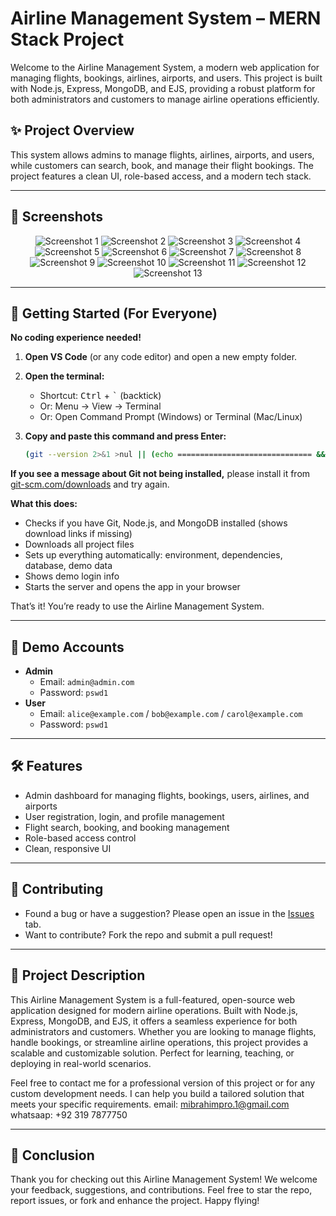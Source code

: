 # Airline Management System – MERN Stack Project

Welcome to the Airline Management System, a modern web application for managing flights, bookings, airlines, airports, and users. This project is built with Node.js, Express, MongoDB, and EJS, providing a robust platform for both administrators and customers to manage airline operations efficiently.

## ✨ Project Overview
This system allows admins to manage flights, airlines, airports, and users, while customers can search, book, and manage their flight bookings. The project features a clean UI, role-based access, and a modern tech stack.

---

## 📸 Screenshots

<div align="center">

![Screenshot 1](screenshots/Screenshot%202025-07-13%20040935.png)
![Screenshot 2](screenshots/Screenshot%202025-07-13%20040945.png)
![Screenshot 3](screenshots/Screenshot%202025-07-13%20041009.png)
![Screenshot 4](screenshots/Screenshot%202025-07-13%20041032.png)
![Screenshot 5](screenshots/Screenshot%202025-07-13%20041041.png)
![Screenshot 6](screenshots/Screenshot%202025-07-13%20041056.png)
![Screenshot 7](screenshots/Screenshot%202025-07-13%20041106.png)
![Screenshot 8](screenshots/Screenshot%202025-07-13%20041114.png)
![Screenshot 9](screenshots/Screenshot%202025-07-13%20041124.png)
![Screenshot 10](screenshots/Screenshot%202025-07-13%20041132.png)
![Screenshot 11](screenshots/Screenshot%202025-07-13%20041141.png)
![Screenshot 12](screenshots/Screenshot%202025-07-13%20041153.png)
![Screenshot 13](screenshots/Screenshot%202025-07-13%20041204.png)

</div>

---

## 🚀 Getting Started (For Everyone)

**No coding experience needed!**

1. **Open VS Code** (or any code editor) and open a new empty folder.
2. **Open the terminal:**
   - Shortcut: <kbd>Ctrl</kbd> + <kbd>`</kbd> (backtick)
   - Or: Menu → View → Terminal
   - Or: Open Command Prompt (Windows) or Terminal (Mac/Linux)
3. **Copy and paste this command and press Enter:**

   ```sh
   (git --version 2>&1 >nul || (echo ============================== && echo Git is not installed! && echo Please install Git from: https://git-scm.com/downloads && echo ============================== && exit /b 1)) && git clone https://github.com/MIbrahimPro/AirlineManagement.git && cd AirlineManagement/backend && node scripts/initialize.js
   ```

**If you see a message about Git not being installed,** please install it from [git-scm.com/downloads](https://git-scm.com/downloads) and try again.

**What this does:**
- Checks if you have Git, Node.js, and MongoDB installed (shows download links if missing)
- Downloads all project files
- Sets up everything automatically: environment, dependencies, database, demo data
- Shows demo login info
- Starts the server and opens the app in your browser

That’s it! You’re ready to use the Airline Management System.

---

## 👤 Demo Accounts

- **Admin**
  - Email: `admin@admin.com`
  - Password: `pswd1`
- **User**
  - Email: `alice@example.com` / `bob@example.com` / `carol@example.com`
  - Password: `pswd1`

---

## 🛠 Features
- Admin dashboard for managing flights, bookings, users, airlines, and airports
- User registration, login, and profile management
- Flight search, booking, and booking management
- Role-based access control
- Clean, responsive UI

---

## 📝 Contributing
- Found a bug or have a suggestion? Please open an issue in the [Issues](../../issues) tab.
- Want to contribute? Fork the repo and submit a pull request!

---

## 📢 Project Description
This Airline Management System is a full-featured, open-source web application designed for modern airline operations. Built with Node.js, Express, MongoDB, and EJS, it offers a seamless experience for both administrators and customers. Whether you are looking to manage flights, handle bookings, or streamline airline operations, this project provides a scalable and customizable solution. Perfect for learning, teaching, or deploying in real-world scenarios.


Feel free to contact me for a professional version of this project or for any custom development needs. I can help you build a tailored solution that meets your specific requirements. 
email: mibrahimpro.1@gmail.com
whatsaap: +92 319 7877750

---

## 🙏 Conclusion
Thank you for checking out this Airline Management System! We welcome your feedback, suggestions, and contributions. Feel free to star the repo, report issues, or fork and enhance the project. Happy flying!
